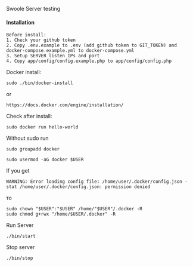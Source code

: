 Swoole Server testing


#### Installation
~~~
Before install:
1. Check your github token
2. Copy .env.example to .env (add github token to GIT_TOKEN) and docker-compose.example.yml to docker-compose.yml
3. Setup SERVER listen IPs and port
4. Copy app/config/config.example.php to app/config/config.php  
~~~

Docker install:
~~~
sudo ./bin/docker-install
~~~
or
~~~
https://docs.docker.com/engine/installation/
~~~

Check after install:
~~~
sudo docker run hello-world
~~~

Without sudo run
~~~
sudo groupadd docker
~~~
~~~
sudo usermod -aG docker $USER
~~~

If you get
~~~
WARNING: Error loading config file: /home/user/.docker/config.json -
stat /home/user/.docker/config.json: permission denied
~~~
то
~~~
sudo chown "$USER":"$USER" /home/"$USER"/.docker -R
sudo chmod g+rwx "/home/$USER/.docker" -R
~~~

Run Server
~~~
./bin/start
~~~

Stop server
~~~
./bin/stop
~~~
